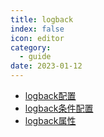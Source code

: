 ```yaml
---
title: logback
index: false
icon: editor
category:
  - guide
date: 2023-01-12
---
```


- [logback配置](logback.md)
- [logback条件配置](config-condition.md)
- [logback属性](property.md)
